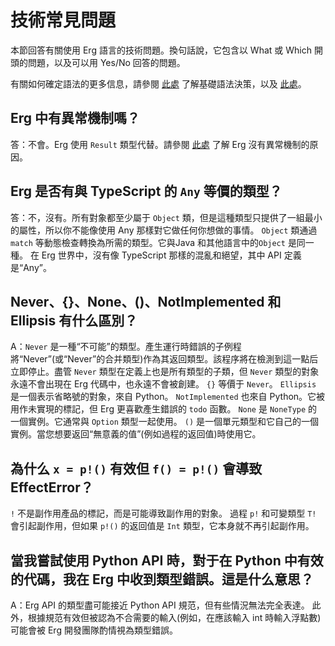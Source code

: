 # 技術常見問題


本節回答有關使用 Erg 語言的技術問題。換句話說，它包含以 What 或 Which 開頭的問題，以及可以用 Yes/No 回答的問題。

有關如何確定語法的更多信息，請參閱 [此處](./dev_guide/faq_syntax.md) 了解基礎語法決策，以及 [此處](./dev_guide/../faq_general.md)。

## Erg 中有異常機制嗎？

答：不會。Erg 使用 `Result` 類型代替。請參閱 [此處](./dev_guide/faq_syntax.md) 了解 Erg 沒有異常機制的原因。

## Erg 是否有與 TypeScript 的 `Any` 等價的類型？

答：不，沒有。所有對象都至少屬于 `Object` 類，但是這種類型只提供了一組最小的屬性，所以你不能像使用 Any 那樣對它做任何你想做的事情。
`Object` 類通過`match` 等動態檢查轉換為所需的類型。它與Java 和其他語言中的`Object` 是同一種。
在 Erg 世界中，沒有像 TypeScript 那樣的混亂和絕望，其中 API 定義是“Any”。

## Never、{}、None、()、NotImplemented 和 Ellipsis 有什么區別？

A：`Never` 是一種“不可能”的類型。產生運行時錯誤的子例程將“Never”(或“Never”的合并類型)作為其返回類型。該程序將在檢測到這一點后立即停止。盡管 `Never` 類型在定義上也是所有類型的子類，但 `Never` 類型的對象永遠不會出現在 Erg 代碼中，也永遠不會被創建。 `{}` 等價于 `Never`。
`Ellipsis` 是一個表示省略號的對象，來自 Python。
`NotImplemented` 也來自 Python。它被用作未實現的標記，但 Erg 更喜歡產生錯誤的 `todo` 函數。
`None` 是 `NoneType` 的一個實例。它通常與 `Option` 類型一起使用。
`()` 是一個單元類型和它自己的一個實例。當您想要返回“無意義的值”(例如過程的返回值)時使用它。

## 為什么 `x = p!()` 有效但 `f() = p!()` 會導致 EffectError？

`!` 不是副作用產品的標記，而是可能導致副作用的對象。
過程 `p!` 和可變類型 `T!` 會引起副作用，但如果 `p!()` 的返回值是 `Int` 類型，它本身就不再引起副作用。

## 當我嘗試使用 Python API 時，對于在 Python 中有效的代碼，我在 Erg 中收到類型錯誤。這是什么意思？

A：Erg API 的類型盡可能接近 Python API 規范，但有些情況無法完全表達。
此外，根據規范有效但被認為不合需要的輸入(例如，在應該輸入 int 時輸入浮點數)可能會被 Erg 開發團隊酌情視為類型錯誤。